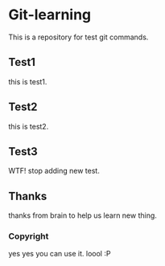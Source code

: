 # Git-learning
This is a repository for test git commands.

## Test1
this is test1.

## Test2
this is test2.

## Test3
WTF! stop adding new test.

## Thanks
thanks from brain to help us learn new thing.

### Copyright
yes yes you can use it.
loool :P